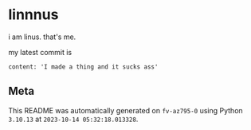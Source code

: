 # linnnus

i am linus. that's me.

my latest commit is

```
content: 'I made a thing and it sucks ass'
```

## Meta

This README was automatically generated on `fv-az795-0` using Python
`3.10.13` at `2023-10-14 05:32:18.013328`.
